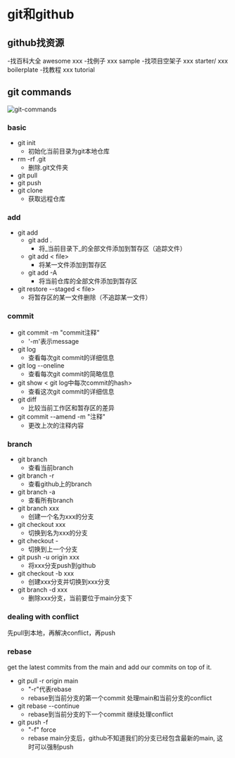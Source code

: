 # git和github

## github找资源

-找百科大全 awesome xxx
-找例子 xxx sample
-找项目空架子 xxx starter/ xxx boilerplate
-找教程 xxx tutorial

## git commands

![git-commands](https://raw.githubusercontent.com/CC2m2/learning-js-mdn/main/md/Assets/git-commands.png)

### basic

- git init
  - 初始化当前目录为git本地仓库
- rm -rf .git
  - 删除.git文件夹
- git pull
- git push
- git clone
  - 获取远程仓库

### add

- git add
  - git add .
    - 将_当前目录下_的全部文件添加到暂存区（追踪文件）
  - git add < file>
    - 将某一文件添加到暂存区
  - git add -A
    - 将当前仓库的全部文件添加到暂存区
- git restore --staged < file>
  - 将暂存区的某一文件删除（不追踪某一文件）

### commit

- git commit -m "commit注释"
  - '-m'表示message
- git log
  - 查看每次git commit的详细信息
- git log --oneline
  - 查看每次git commit的简略信息
- git show < git log中每次commit的hash>
  - 查看这次git commit的详细信息
- git diff
  - 比较当前工作区和暂存区的差异
- git commit --amend -m "注释"
  - 更改上次的注释内容

### branch

- git branch
  - 查看当前branch
- git branch -r
  - 查看github上的branch
- git branch -a
  - 查看所有branch
- git branch xxx
  - 创建一个名为xxx的分支
- git checkout xxx
  - 切换到名为xxx的分支
- git checkout -
  - 切换到上一个分支
- git push -u origin xxx
  - 将xxx分支push到github
- git checkout -b xxx
  - 创建xxx分支并切换到xxx分支
- git branch -d xxx
  - 删除xxx分支，当前要位于main分支下

### dealing with conflict

先pull到本地，再解决conflict，再push

### rebase

get the latest commits from the main and add our commits on top of it.

- git pull -r origin main
  - "-r"代表rebase
  - rebase到当前分支的第一个commit 处理main和当前分支的conflict
- git rebase --continue
  - rebase到当前分支的下一个commit 继续处理conflict
- git push -f
  - "-f" force
  - rebase main分支后，github不知道我们的分支已经包含最新的main, 这时可以强制push